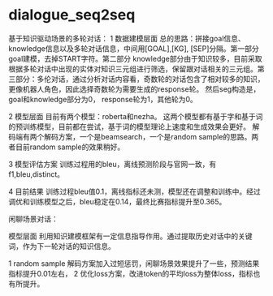 # dialogue_seq2seq

基于知识驱动场景的多轮对话：
1 数据建模层面
  总的思路：拼接goal信息、knowledge信息以及多轮对话信息，中间用[GOAL],[KG], [SEP]分隔。第一部分goal建模，去掉START字符。第二部分 knowledge部分由于知识较多，目前采取根据多轮对话中出现的实体对知识三元组进行筛选，保留跟对话相关的三元组。第三部分：多伦对话，通过分析对话内容看，奇数轮的对话包含了相对较多的知识，更像机器人角色，因此选择奇数轮为需要生成的response轮。
  然后seg构造是，goal和knowledge部分为0， response轮为1，其他轮为0。

2 模型层面
  目前有两个模型：roberta和nezha。
  这两个模型都有基于字和基于词的预训练模型，目前都在尝试，基于词的模型理论上速度和生成效果会更好。
  解码端有两个解码方案，一个是beamsearch，一个是random sample的思路。两者目前random sample的效果稍好。

3 模型评估方案
  训练过程用的bleu，离线预测阶段与官网一致，有f1,bleu,distinct。

4 目前结果
  训练过程bleu值0.1，离线指标还未测，模型还在调整和训练中。经过调优和训练模型之后，bleu稳定在0.14，最终比赛指标提升至0.365。



闲聊场景对话：

模型层面
利用知识建模框架有一定信息指导作用。通过提取历史对话中的关键词，作为下一轮对话的知识信息。

1 random sample 解码方案加入过短惩罚，闲聊场景效果提升了一些，预测结果指标提升0.01左右，
2 优化loss方案，改进token的平均loss为整体loss，指标也有所提升。
